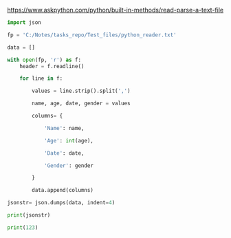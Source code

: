 https://www.askpython.com/python/built-in-methods/read-parse-a-text-file

```python
import json

fp = 'C:/Notes/tasks_repo/Test_files/python_reader.txt'

data = []

with open(fp, 'r') as f:
    header = f.readline()

    for line in f:

        values = line.strip().split(',')

        name, age, date, gender = values

        columns= {

            'Name': name,

            'Age': int(age),

            'Date': date,

            'Gender': gender

        }

        data.append(columns)

jsonstr= json.dumps(data, indent=4)

print(jsonstr)
```

```python
print(123)
```